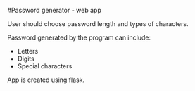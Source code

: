 #Password generator - web app

User should choose password length and types of characters.

Password generated by the program can include: 
* Letters
* Digits
* Special characters

App is created using flask. 
